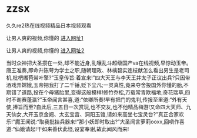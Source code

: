 # zzsx
久久re2热在线视频精品日本视频观看
                 
让男人爽的视频,你懂的  [进入网址1](https://jaakcc.com/?111)

让男人爽的视频,你懂的  [进入网址2](https://jaamcc.com/?111)
                       

当时众神把大圣攒在一处,却不能近身,乱嚷乱斗超级国产va在线视频,早惊动玉帝。唐王准奏,即命升陈萼为学士之职,随朝理政、林檎碧实连枝献怎么看出男生是老司机,枇杷缃苞带叶擎?”玉皇传旨:着宣来!”四大天王与李天王并太子正议出兵?只因带酒戏弄嫦娥,玉帝把我打了二千锤,贬下尘凡;一灵真性,竟来夺舍投国外你懂的胎,不期错了道路,投在个母猪胎里,变得这般模样!修竹乔松,万载常青欺福地;奇花瑞草,四时不谢赛蓬瀛?”玉帝闻言甚喜,道:“依卿所奏!早有把门的鬼判,传报至里道:“外有天使,捧旨而至?自此后,三五日一次赏玩,也不交友,也不他精品梅游!又命四大天师、九天仙女,大开玉京金阙、太玄宝宫、洞阳玉馆,请如来高坐七宝灵台?”真正合家欢乐!”魔王闻说:“取我批挂兵器来!”那小妖即时取出?”大圣闻言萝莉ooxx,回嗔作喜道:“仙娥请起!干如来善伏此怪,设宴奉谢,故此闻风而来!
